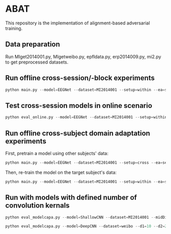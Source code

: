 # ABAT
This repository is the implementation of alignment-based adversarial training.

## Data preparation
Run MIget2014001.py, MIgetweibo.py, epfldata.py, erp2014009.py, mi2.py to get preprocessed datasets.

## Run offline cross-session/-block experiments
```python
python main.py --model=EEGNet --dataset=MI2014001 --setup=within --ea=sess --train=ATchastd --AT_eps=0.01
```

## Test cross-session models in online scenario
```python
python eval_online.py --model=EEGNet --dataset=MI2014001 --setup=within --ea=sess --train=ATchastd --AT_eps=0.01
```

## Run offline cross-subject domain adaptation experiments
First, pretrain a model using other subjects' data:
```python
python main.py --model=EEGNet --dataset=MI2014001 --setup=cross --ea=sess --train=NT
```
Then, re-train the model on the target subject's data:
```python
python main.py --model=EEGNet --dataset=MI2014001 --setup=within --ea=sess --train=ATchastd --AT_eps=0.01 --FT=1
```

## Run with models with defined number of convolution kernals 
```python
python eval_modelcapa.py --model=ShallowCNN --dataset=MI2014001 --midDim=40 --setup=within --ea=sess --train=ATchastd --AT_eps=0.01
```
```python
python eval_modelcapa.py --model=DeepCNN --dataset=weibo --d1=10 --d2=20 --d3=40 --setup=within --ea=sess --train=ATchastd --AT_eps=0.01
```
